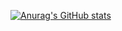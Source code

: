 [![Anurag's GitHub stats](https://github-readme-stats.vercel.app/api?username=guilhermerodriguess)](https://github.com/guilhermerodriguess/github-readme-stats)
